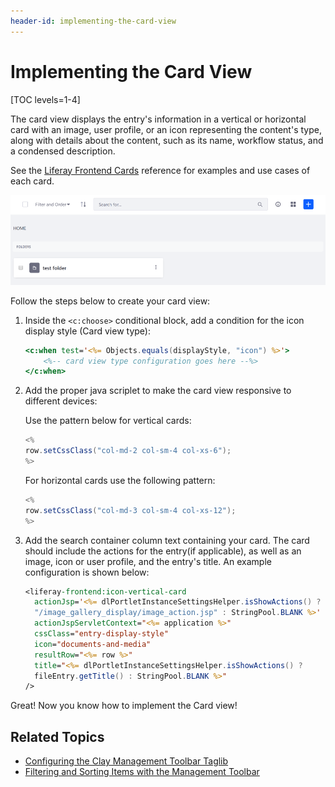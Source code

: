 ```yaml
---
header-id: implementing-the-card-view
---
```


# Implementing the Card View

[TOC levels=1-4]

The card view displays the entry's information in a vertical or horizontal card 
with an image, user profile, or an icon representing the content's type, along 
with details about the content, such as its name, workflow status, and a 
condensed description.

See the 
[Liferay Frontend Cards](/docs/7-2/reference/-/knowledge_base/r/liferay-front-end-cards) 
reference for examples and use cases of each card. 

![Figure 1: The Management Toolbar's card view gives a quick summary of the content's description and status.](../../../../../images/clay-taglib-management-toolbar-view-type-card.png)

Follow the steps below to create your card view:

1.  Inside the `<c:choose>` conditional block, add a condition for the icon 
    display style (Card view type):
    
    ```jsp
    <c:when test='<%= Objects.equals(displayStyle, "icon") %>'>
        <%-- card view type configuration goes here --%>
    </c:when>
    ```

2.  Add the proper java scriplet to make the card view responsive to different 
    devices:

    Use the pattern below for vertical cards:

    ```java
    <%
    row.setCssClass("col-md-2 col-sm-4 col-xs-6");
    %>
    ```
    
    For horizontal cards use the following pattern:

    ```java  
    <%
    row.setCssClass("col-md-3 col-sm-4 col-xs-12");
    %>
    ```

3.  Add the search container column text containing your card. The card should 
    include the actions for the entry(if applicable), as well as an image, icon 
    or user profile, and the entry's title. An example configuration is shown 
    below:

    ```jsp
    <liferay-frontend:icon-vertical-card
      actionJsp='<%= dlPortletInstanceSettingsHelper.isShowActions() ? 
      "/image_gallery_display/image_action.jsp" : StringPool.BLANK %>'
      actionJspServletContext="<%= application %>"
      cssClass="entry-display-style"
      icon="documents-and-media"
      resultRow="<%= row %>"
      title="<%= dlPortletInstanceSettingsHelper.isShowActions() ? 
      fileEntry.getTitle() : StringPool.BLANK %>"
    />
    ```

Great! Now you know how to implement the Card view! 

## Related Topics

- [Configuring the Clay Management Toolbar Taglib](/docs/7-2/reference/-/knowledge_base/r/clay-management-toolbar)
- [Filtering and Sorting Items with the Management Toolbar](/docs/7-2/frameworks/-/knowledge_base/f/filtering-and-sorting-items-with-the-management-toolbar)
